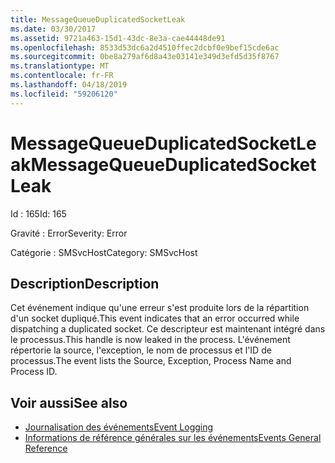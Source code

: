 ```yaml
---
title: MessageQueueDuplicatedSocketLeak
ms.date: 03/30/2017
ms.assetid: 9721a463-15d1-43dc-8e3a-cae44448de91
ms.openlocfilehash: 8533d53dc6a2d4510ffec2dcbf0e9bef15cde6ac
ms.sourcegitcommit: 0be8a279af6d8a43e03141e349d3efd5d35f8767
ms.translationtype: MT
ms.contentlocale: fr-FR
ms.lasthandoff: 04/18/2019
ms.locfileid: "59206120"
---
```

# <a name="messagequeueduplicatedsocketleak"></a><span data-ttu-id="c0639-102">MessageQueueDuplicatedSocketLeak</span><span class="sxs-lookup"><span data-stu-id="c0639-102">MessageQueueDuplicatedSocketLeak</span></span>
<span data-ttu-id="c0639-103">Id : 165</span><span class="sxs-lookup"><span data-stu-id="c0639-103">Id: 165</span></span>  
  
 <span data-ttu-id="c0639-104">Gravité : Error</span><span class="sxs-lookup"><span data-stu-id="c0639-104">Severity: Error</span></span>  
  
 <span data-ttu-id="c0639-105">Catégorie : SMSvcHost</span><span class="sxs-lookup"><span data-stu-id="c0639-105">Category: SMSvcHost</span></span>  
  
## <a name="description"></a><span data-ttu-id="c0639-106">Description</span><span class="sxs-lookup"><span data-stu-id="c0639-106">Description</span></span>  
 <span data-ttu-id="c0639-107">Cet événement indique qu'une erreur s'est produite lors de la répartition d'un socket dupliqué.</span><span class="sxs-lookup"><span data-stu-id="c0639-107">This event indicates that an error occurred while dispatching a duplicated socket.</span></span> <span data-ttu-id="c0639-108">Ce descripteur est maintenant intégré dans le processus.</span><span class="sxs-lookup"><span data-stu-id="c0639-108">This handle is now leaked in the process.</span></span> <span data-ttu-id="c0639-109">L'événement répertorie la source, l'exception, le nom de processus et l'ID de processus.</span><span class="sxs-lookup"><span data-stu-id="c0639-109">The event lists the Source, Exception, Process Name and Process ID.</span></span>  
  
## <a name="see-also"></a><span data-ttu-id="c0639-110">Voir aussi</span><span class="sxs-lookup"><span data-stu-id="c0639-110">See also</span></span>

- [<span data-ttu-id="c0639-111">Journalisation des événements</span><span class="sxs-lookup"><span data-stu-id="c0639-111">Event Logging</span></span>](../../../../../docs/framework/wcf/diagnostics/event-logging/index.md)
- [<span data-ttu-id="c0639-112">Informations de référence générales sur les événements</span><span class="sxs-lookup"><span data-stu-id="c0639-112">Events General Reference</span></span>](../../../../../docs/framework/wcf/diagnostics/event-logging/events-general-reference.md)
